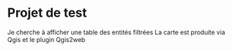# Projet de test
Je cherche à afficher une table des entités filtrées
La carte est produite via Qgis et le plugin Qgis2web
